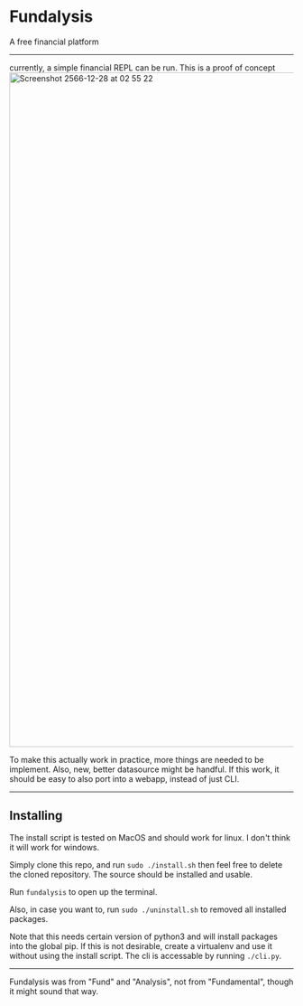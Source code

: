 # Fundalysis 

A free financial platform

---

currently, a simple financial REPL can be run. This is a proof of concept
<img width="1194" alt="Screenshot 2566-12-28 at 02 55 22" src="https://github.com/vzsky/fundalysis/assets/20735983/5a01ce6f-cc05-423b-abb6-0a1488e55a3c">

To make this actually work in practice, more things are needed to be implement. Also, new, better datasource might be handful. 
If this work, it should be easy to also port into a webapp, instead of just CLI.

---
## Installing

The install script is tested on MacOS and should work for linux. I don't think it will work for windows.

Simply clone this repo, and run `sudo ./install.sh` then feel free to delete the cloned repository. The source should be installed 
and usable. 

Run `fundalysis` to open up the terminal.

Also, in case you want to, run `sudo ./uninstall.sh` to removed all installed packages. 

Note that this needs certain version of python3 and will install packages into the global pip. If this is not desirable, create a virtualenv and use it without using the install script. The cli is accessable by running `./cli.py`. 

--- 
Fundalysis was from "Fund" and "Analysis", not from "Fundamental", though it might sound that way.

